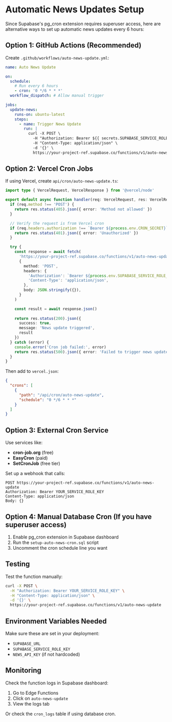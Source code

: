 # Automatic News Updates Setup

Since Supabase's pg_cron extension requires superuser access, here are alternative ways to set up automatic news updates every 6 hours:

## Option 1: GitHub Actions (Recommended)

Create `.github/workflows/auto-news-update.yml`:

```yaml
name: Auto News Update

on:
  schedule:
    # Run every 6 hours
    - cron: '0 */6 * * *'
  workflow_dispatch: # Allow manual trigger

jobs:
  update-news:
    runs-on: ubuntu-latest
    steps:
      - name: Trigger News Update
        run: |
          curl -X POST \
            -H "Authorization: Bearer ${{ secrets.SUPABASE_SERVICE_ROLE_KEY }}" \
            -H "Content-Type: application/json" \
            -d '{}' \
            https://your-project-ref.supabase.co/functions/v1/auto-news-update
```

## Option 2: Vercel Cron Jobs

If using Vercel, create `api/cron/auto-news-update.ts`:

```typescript
import type { VercelRequest, VercelResponse } from '@vercel/node'

export default async function handler(req: VercelRequest, res: VercelResponse) {
  if (req.method !== 'POST') {
    return res.status(405).json({ error: 'Method not allowed' })
  }

  // Verify the request is from Vercel cron
  if (req.headers.authorization !== `Bearer ${process.env.CRON_SECRET}`) {
    return res.status(401).json({ error: 'Unauthorized' })
  }

  try {
    const response = await fetch(
      'https://your-project-ref.supabase.co/functions/v1/auto-news-update',
      {
        method: 'POST',
        headers: {
          'Authorization': `Bearer ${process.env.SUPABASE_SERVICE_ROLE_KEY}`,
          'Content-Type': 'application/json',
        },
        body: JSON.stringify({}),
      }
    )

    const result = await response.json()
    
    return res.status(200).json({
      success: true,
      message: 'News update triggered',
      result
    })
  } catch (error) {
    console.error('Cron job failed:', error)
    return res.status(500).json({ error: 'Failed to trigger news update' })
  }
}
```

Then add to `vercel.json`:

```json
{
  "crons": [
    {
      "path": "/api/cron/auto-news-update",
      "schedule": "0 */6 * * *"
    }
  ]
}
```

## Option 3: External Cron Service

Use services like:
- **cron-job.org** (free)
- **EasyCron** (paid)
- **SetCronJob** (free tier)

Set up a webhook that calls:
```
POST https://your-project-ref.supabase.co/functions/v1/auto-news-update
Authorization: Bearer YOUR_SERVICE_ROLE_KEY
Content-Type: application/json
Body: {}
```

## Option 4: Manual Database Cron (If you have superuser access)

1. Enable pg_cron extension in Supabase dashboard
2. Run the `setup-auto-news-cron.sql` script
3. Uncomment the cron schedule line you want

## Testing

Test the function manually:

```bash
curl -X POST \
  -H "Authorization: Bearer YOUR_SERVICE_ROLE_KEY" \
  -H "Content-Type: application/json" \
  -d '{}' \
  https://your-project-ref.supabase.co/functions/v1/auto-news-update
```

## Environment Variables Needed

Make sure these are set in your deployment:
- `SUPABASE_URL`
- `SUPABASE_SERVICE_ROLE_KEY`
- `NEWS_API_KEY` (if not hardcoded)

## Monitoring

Check the function logs in Supabase dashboard:
1. Go to Edge Functions
2. Click on `auto-news-update`
3. View the logs tab

Or check the `cron_logs` table if using database cron.
